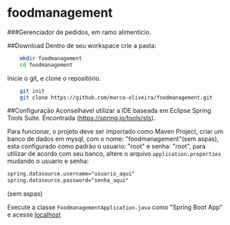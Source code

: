 # foodmanagement
###Gerenciador de pedidos, em ramo alimentício.

##Download
Dentro de seu workspace crie a pasta:
```bash
    mkdir foodmanagement
    cd foodmanagement
```
Inicie o git, e clone o repositório.
```bash
    git init
    git clone https://github.com/marco-oliveira/foodmanagement.git
```

##Configuração
Aconselhavel utilizar a IDE baseada em Eclipse Spring Tools Suite. Encontrada
    (https://spring.io/tools/sts).
    
Para funcionar, o projeto deve ser importado como Maven Project,
criar um banco de dados em mysql, com o nome: "foodmanagement"(sem aspas),
esta configurado como padrão o usuario: "root" e senha: "root",
para utilizar de acordo com seu banco, altere o arquivo ```application.properties```
mudando o usuario e senha:
```html
spring.datasource.username="usuario_aqui"
spring.datasource.password="senha_aqui"
```
(sem aspas)

Execute a classe ```FoodmanagementApplication.java``` como "Spring Boot App"
e acesse [localhost](http://localhost:8080/)
